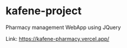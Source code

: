 # kafene-project
Pharmacy management WebApp using JQuery

Link: https://kafene-pharmacy.vercel.app/
